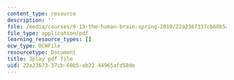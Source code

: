 ```yaml
---
content_type: resource
description: ''
file: /media/courses/9-13-the-human-brain-spring-2019/22a2367337cb60b5ab2244965afd58de_pfZY5aDJazA.pdf
file_type: application/pdf
learning_resource_types: []
ocw_type: OCWFile
resourcetype: Document
title: 3play pdf file
uid: 22a23673-37cb-60b5-ab22-44965afd58de
---
```

